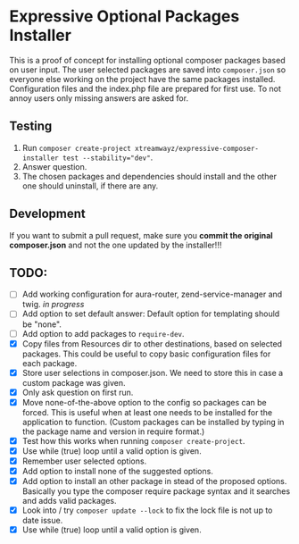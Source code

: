 # Expressive Optional Packages Installer

This is a proof of concept for installing optional composer packages based on user input. The user selected packages are saved into ``composer.json`` so everyone else working on the project have the same packages installed. Configuration files and the index.php file are prepared for first use. To not annoy users only missing answers are asked for.

## Testing

1. Run ``composer create-project xtreamwayz/expressive-composer-installer test --stability="dev"``.
2. Answer question.
3. The chosen packages and dependencies should install and the other one should uninstall, if there are any.

## Development

If you want to submit a pull request, make sure you **commit the original composer.json** and not the one updated by the installer!!!

## TODO:

- [ ] Add working configuration for aura-router, zend-service-manager and twig. *in progress*
- [ ] Add option to set default answer: Default option for templating should be "none".
- [ ] Add option to add packages to ``require-dev``.
- [x] Copy files from Resources dir to other destinations, based on selected packages. This could be useful to copy basic configuration files for each package.
- [x] Store user selections in composer.json. We need to store this in case a custom package was given.
- [x] Only ask question on first run.
- [x] Move none-of-the-above option to the config so packages can be forced. This is useful when at least one needs to be installed for the application to function. (Custom packages can be installed by typing in the package name and version in require format.)
- [x] Test how this works when running ``composer create-project``.
- [x] Use while (true) loop until a valid option is given.
- [x] Remember user selected options.
- [x] Add option to install none of the suggested options.
- [x] Add option to install an other package in stead of the proposed options. Basically you type the composer require package syntax and it searches and adds valid packages.
- [x] Look into / try ``composer update --lock`` to fix the lock file is not up to date issue.
- [x] Use while (true) loop until a valid option is given.
